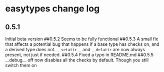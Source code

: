 # easytypes change log

## 0.5.1
Initial beta version
##0.5.2
Seems to be fully functional
##0.5.3
A small fix that affects a potential bug that happens if a base type has checks on, and a derived type does not. `__setattr__` and `__delattr` are now always present, not just if needed.
##0.5.4
Fixed a typo in README.md
##0.5.5
\_\_debug\_\_ off now disables all the checks by default. Though you still switch them on
